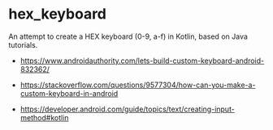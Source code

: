 # hex_keyboard
An attempt to create a HEX keyboard (0-9, a-f) in Kotlin, based on Java tutorials.

* https://www.androidauthority.com/lets-build-custom-keyboard-android-832362/
* https://stackoverflow.com/questions/9577304/how-can-you-make-a-custom-keyboard-in-android

* https://developer.android.com/guide/topics/text/creating-input-method#kotlin
